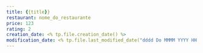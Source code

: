 ```yaml
--- 
title: {{title}}
restaurant: nome_do_restaurante
price: 123
rating: 2
creation_date: <% tp.file.creation_date() %>
modification_date: <% tp.file.last_modified_date("dddd Do MMMM YYYY HH:mm:ss") %>
---
```

